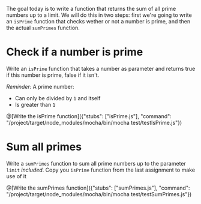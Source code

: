 The goal today is to write a function that returns the sum of all prime numbers up to a limit. We will do this in two steps: first we're going to write an `isPrime` function that checks wether or not a number is prime, and then the actual `sumPrimes` function.

# Check if a number is prime

Write an `isPrime` function that takes a number as parameter and returns true if this number is prime, false if it isn't.

*Reminder:* A prime number:

* Can only be divided by `1` and itself
* Is greater than `1`

@[Write the isPrime function]({"stubs": ["isPrime.js"], "command": "/project/target/node_modules/mocha/bin/mocha test/testIsPrime.js"})

# Sum all primes

Write a `sumPrimes` function to sum all prime numbers up to the parameter `limit` *included*. Copy you `isPrime` function from the last assignment to make use of it

@[Write the sumPrimes function]({"stubs": ["sumPrimes.js"], "command": "/project/target/node_modules/mocha/bin/mocha test/testSumPrimes.js"})